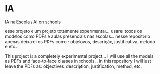 # IA
IA na Escola / AI on schools

esse projeto é um projeto totalmente experimental... Usarei todos os modelos como PDFs e aulas presenciais nas escolas... nesse repositorio apenas deixarei os PDFs como : 
objetovos, descrição, justificativa, metodo e etc...

This project is a completely experimental project... I will use all the models as PDFs and face-to-face classes in schools... in this repository I will just leave the PDFs as: 
objectives, description, justification, method, etc.
